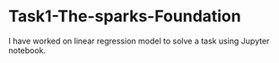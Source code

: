 # Task1-The-sparks-Foundation
I have worked on linear regression model to solve a task using Jupyter notebook.
